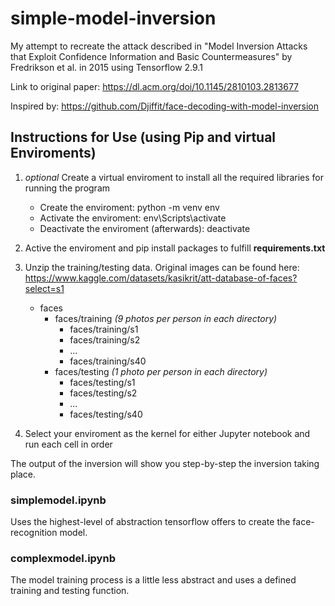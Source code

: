 # simple-model-inversion
My attempt to recreate the attack described in "Model Inversion Attacks that Exploit Confidence Information and Basic Countermeasures" by Fredrikson et al. in 2015 using Tensorflow 2.9.1

Link to original paper: https://dl.acm.org/doi/10.1145/2810103.2813677

Inspired by: https://github.com/Djiffit/face-decoding-with-model-inversion

## Instructions for Use (using Pip and virtual Enviroments)
1. *optional* Create a virtual enviroment to install all the required libraries for running the program
    * Create the enviroment: python -m venv env
    * Activate the enviroment: env\Scripts\activate
    * Deactivate the enviroment (afterwards): deactivate
2. Active the enviroment and pip install packages to fulfill **requirements.txt**
3. Unzip the training/testing data. Original images can be found here: https://www.kaggle.com/datasets/kasikrit/att-database-of-faces?select=s1
   * faces
      * faces/training *(9 photos per person in each directory)*
          * faces/training/s1
          * faces/training/s2
          * ...
          * faces/training/s40
      * faces/testing *(1 photo per person in each directory)*
          * faces/testing/s1
          * faces/testing/s2
          * ...
          * faces/testing/s40

5. Select your enviroment as the kernel for either Jupyter notebook and run each cell in order

The output of the inversion will show you step-by-step the inversion taking place.


### simplemodel.ipynb
Uses the highest-level of abstraction tensorflow offers to create the face-recognition model.

### complexmodel.ipynb
The model training process is a little less abstract and uses a defined training and testing function.
